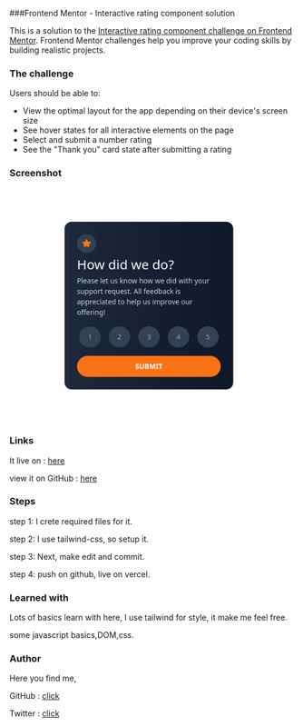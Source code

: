 ###Frontend Mentor - Interactive rating component solution

This is a solution to the [Interactive rating component challenge on Frontend Mentor](https://www.frontendmentor.io/challenges/interactive-rating-component-koxpeBUmI). Frontend Mentor challenges help you improve your coding skills by building realistic projects. 

### The challenge

Users should be able to:

- View the optimal layout for the app depending on their device's screen size
- See hover states for all interactive elements on the page
- Select and submit a number rating
- See the "Thank you" card state after submitting a rating

### Screenshot
![](./images/screenshot1.png)

### Links
It live on : [here](https://rateit.vercel.app)

view it on GitHub : [here](https://github.com/Govin-R/rating-fmentor)

### Steps
step 1: I crete required files for it.

step 2: I use tailwind-css, so setup it.

step 3: Next, make edit and commit.

step 4:	push on github, live on vercel.

### Learned with
Lots of basics learn with here,
I use tailwind for style, it make me feel free.

some javascript basics,DOM,css.

### Author 
Here you find me,

GitHub : [click](https://github.com/Govin-R/)

Twitter : [click](https://twitter.com/g_repl)


